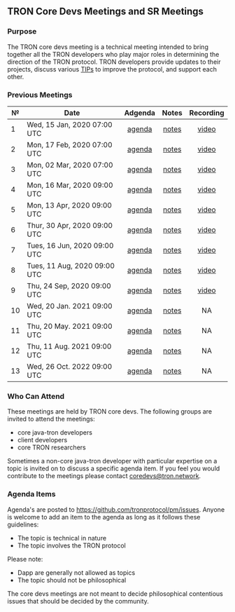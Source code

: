 ## TRON Core Devs Meetings and SR Meetings

### Purpose
The TRON core devs meeting is a technical meeting intended to bring together all the TRON developers who play major roles in determining the direction of the TRON protocol. TRON developers provide updates to their projects, discuss various [TIPs](https://github.com/tronprotocol/tips) to improve the protocol, and support each other.

### Previous Meetings

 №  | Date                             | Adgenda        |Notes          | Recording            |
--- | -------------------------------- |:--------------:|:--------------:|:--------------------:|
 1  | Wed, 15 Jan, 2020 07:00 UTC      | [agenda](https://github.com/tronprotocol/pm/issues/1) | [notes](https://github.com/tronprotocol/pm/blob/master/TRON%20Core%20Devs%20Meetings/Meeting%2001.md) | [video](https://www.youtube.com/watch?v=-kHiycFhnf8) |
 2  | Mon, 17 Feb, 2020 07:00 UTC      | [agenda](https://github.com/tronprotocol/pm/issues/3) | [notes](https://github.com/tronprotocol/pm/blob/master/TRON%20Core%20Devs%20Meetings/Meeting%2002.md) | [video](https://www.youtube.com/watch?v=ms3D8zL9_Dk) |
 3  | Mon, 02 Mar, 2020 07:00 UTC      | [agenda](https://github.com/tronprotocol/pm/issues/4) | [notes](https://github.com/tronprotocol/pm/blob/master/TRON%20Core%20Devs%20Meetings/Meeting%2003.md) | [video](https://www.youtube.com/watch?v=aegtFI4D_c0)  |
 4  | Mon, 16 Mar, 2020 09:00 UTC      | [agenda](https://github.com/tronprotocol/pm/issues/5) | [notes](https://github.com/tronprotocol/pm/blob/master/TRON%20Core%20Devs%20Meetings/Meeting%2004.md) | [video](https://www.youtube.com/watch?v=hf_kpDRteB4)  |
 5  | Mon, 13 Apr, 2020 09:00 UTC      | [agenda](https://github.com/tronprotocol/pm/issues/6) | [notes](https://github.com/tronprotocol/pm/blob/master/TRON%20Core%20Devs%20Meetings/Meeting%2005.md) | [video](https://www.youtube.com/watch?v=GAi-I2MlGgM&t=11s)
 6  | Thur, 30 Apr, 2020 09:00 UTC     | [agenda](https://github.com/tronprotocol/pm/issues/7) | [notes](https://github.com/tronprotocol/pm/blob/master/TRON%20Core%20Devs%20Meetings/Meeting%2006.md) | [video](https://www.youtube.com/watch?v=xXY7kf4tV-Q&feature=youtu.be)
 7  | Tues, 16 Jun, 2020 09:00 UTC     | [agenda](https://github.com/tronprotocol/pm/issues/8) | [notes](https://github.com/tronprotocol/pm/blob/master/TRON%20Core%20Devs%20Meetings/Meeting%2007.md) | [video](https://www.youtube.com/watch?v=fY6sG285ee4)
 8  | Tues, 11 Aug, 2020 09:00 UTC     | [agenda](https://github.com/tronprotocol/pm/issues/11) | [notes](https://github.com/tronprotocol/pm/blob/master/TRON%20Core%20Devs%20Meetings/Meeting%2008.md) | [video](https://youtu.be/EX63qtcvNAc)
 9  | Thu, 24 Sep, 2020 09:00 UTC     | [agenda](https://github.com/tronprotocol/pm/issues/14) | [notes](https://github.com/tronprotocol/pm/blob/master/TRON%20Core%20Devs%20Meetings/Meeting%2009.md) | [video](https://youtu.be/jq_tvSXnXss)
 10 | Wed, 20 Jan. 2021 09:00 UTC     | [agenda](https://github.com/tronprotocol/pm/issues/15) | [notes](https://github.com/tronprotocol/pm/blob/master/SR%20Meetings/SR%20Meeting%2002.md) | NA
 11 | Thu, 20 May. 2021 09:00 UTC     | [agenda](https://github.com/tronprotocol/pm/issues/17) | [notes](https://github.com/tronprotocol/pm/blob/master/SR%20Meetings/SR%20Meeting%2003.md) | NA
 12 | Thu, 11 Aug. 2021 09:00 UTC     | [agenda](https://github.com/tronprotocol/pm/issues/19) | [notes](https://github.com/tronprotocol/pm/blob/master/SR%20Meetings/SR%20Meeting%2004.md) | NA
 13 | Wed, 26 Oct. 2022 09:00 UTC     | [agenda](https://github.com/tronprotocol/pm/issues/30) | [notes](https://github.com/tronprotocol/pm/blob/master/SR%20Meetings/SR%20Meeting%2005.md) | NA

### Who Can Attend
These meetings are held by TRON core devs. The following groups are invited to attend the meetings:

- core java-tron developers 
- client developers
- core TRON researchers  

Sometimes a non-core java-tron developer with particular expertise on a topic is invited on to discuss a specific agenda item. If you feel you would contribute to the meetings please contact coredevs@tron.network.

### Agenda Items
Agenda's are posted to https://github.com/tronprotocol/pm/issues. Anyone is welcome to add an item to the agenda as long as it follows these guidelines:

- The topic is technical in nature
- The topic involves the TRON protocol

Please note: 

- Dapp are generally not allowed as topics 
- The topic should not be philosophical

The core devs meetings are not meant to decide philosophical contentious issues that should be decided by the community.
